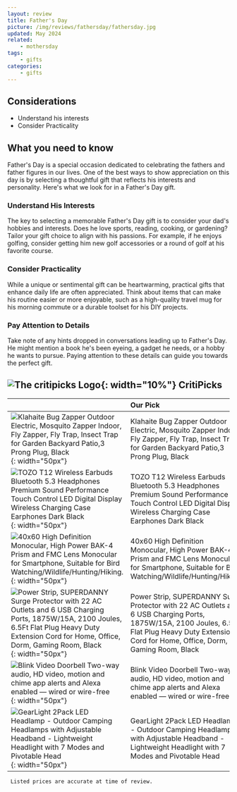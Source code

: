 ```yaml
---
layout: review
title: Father's Day
picture: /img/reviews/fathersday/fathersday.jpg
updated: May 2024
related: 
    - mothersday
tags:
    - gifts
categories:
    - gifts
---
```


## Considerations
- Understand his interests
- Consider Practicality

## What you need to know
Father's Day is a special occasion dedicated to celebrating the fathers and father figures in our lives. One of the best ways to show appreciation on this day is by selecting a thoughtful gift that reflects his interests and personality. Here's what we look for in a Father's Day gift.

### Understand His Interests 
The key to selecting a memorable Father's Day gift is to consider your dad's hobbies and interests. Does he love sports, reading, cooking, or gardening? Tailor your gift choice to align with his passions. For example, if he enjoys golfing, consider getting him new golf accessories or a round of golf at his favorite course.

### Consider Practicality
While a unique or sentimental gift can be heartwarming, practical gifts that enhance daily life are often appreciated. Think about items that can make his routine easier or more enjoyable, such as a high-quality travel mug for his morning commute or a durable toolset for his DIY projects.

### Pay Attention to Details
Take note of any hints dropped in conversations leading up to Father's Day. He might mention a book he's been eyeing, a gadget he needs, or a hobby he wants to pursue. Paying attention to these details can guide you towards the perfect gift.


## ![The critipicks Logo](/img/logo.png){: width="10%"} CritiPicks


| | Our Pick | Link | Price |
|:--|:--|:--|:--|
| ![Klahaite Bug Zapper Outdoor Electric, Mosquito Zapper Indoor, Fly Zapper, Fly Trap, Insect Trap for Garden Backyard Patio,3 Prong Plug, Black](/img/reviews/coolers/cooler1.jpg){: width="50px"} | Klahaite Bug Zapper Outdoor Electric, Mosquito Zapper Indoor, Fly Zapper, Fly Trap, Insect Trap for Garden Backyard Patio,3 Prong Plug, Black | [Amazon](https://amzn.to/3KnDP3D) | $29.99 |
| ![TOZO T12 Wireless Earbuds Bluetooth 5.3 Headphones Premium Sound Performance Touch Control LED Digital Display Wireless Charging Case Earphones Dark Black](/img/reviews/fathersday/fathersday2.jpg){: width="50px"} | TOZO T12 Wireless Earbuds Bluetooth 5.3 Headphones Premium Sound Performance Touch Control LED Digital Display Wireless Charging Case Earphones Dark Black | [Amazon](https://amzn.to/4aCyyjn) | $28.49 |
| ![40x60 High Definition Monocular, High Power BAK-4 Prism and FMC Lens Monocular for Smartphone, Suitable for Bird Watching/Wildlife/Hunting/Hiking.](/img/reviews/fathersday/fathersday3.jpg){: width="50px"} | 40x60 High Definition Monocular, High Power BAK-4 Prism and FMC Lens Monocular for Smartphone, Suitable for Bird Watching/Wildlife/Hunting/Hiking. | [Amazon](https://amzn.to/3WIa84t) | $199.99 |
| ![Power Strip, SUPERDANNY Surge Protector with 22 AC Outlets and 6 USB Charging Ports, 1875W/15A, 2100 Joules, 6.5Ft Flat Plug Heavy Duty Extension Cord for Home, Office, Dorm, Gaming Room, Black](/img/reviews/fathersday/fathersday4.jpg){: width="50px"} | Power Strip, SUPERDANNY Surge Protector with 22 AC Outlets and 6 USB Charging Ports, 1875W/15A, 2100 Joules, 6.5Ft Flat Plug Heavy Duty Extension Cord for Home, Office, Dorm, Gaming Room, Black | [Amazon](https://amzn.to/3K4IzLm) | $25.99 |
| ![Blink Video Doorbell Two-way audio, HD video, motion and chime app alerts and Alexa enabled — wired or wire-free](/img/reviews/fathersday/fathersday5.jpg){: width="50px"} | Blink Video Doorbell Two-way audio, HD video, motion and chime app alerts and Alexa enabled — wired or wire-free | [Amazon](https://amzn.to/3ULuAia) | $41.99 |
| ![GearLight 2Pack LED Headlamp - Outdoor Camping Headlamps with Adjustable Headband - Lightweight Headlight with 7 Modes and Pivotable Head](/img/reviews/fathersday/fathersday6.jpg){: width="50px"} | GearLight 2Pack LED Headlamp - Outdoor Camping Headlamps with Adjustable Headband - Lightweight Headlight with 7 Modes and Pivotable Head | [Amazon](https://amzn.to/4dH3Vvx) | $13.97 |

     Listed prices are accurate at time of review.
